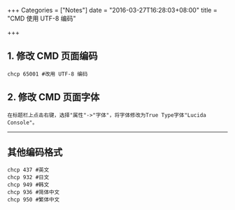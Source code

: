 +++
Categories = ["Notes"]
date = "2016-03-27T16:28:03+08:00"
title = "CMD 使用 UTF-8 编码"

+++

<!--more-->

## 1. 修改 CMD 页面编码
```
chcp 65001 #改用 UTF-8 编码
```

## 2. 修改 CMD 页面字体
```
在标题栏上点击右键，选择"属性"->"字体"，将字体修改为True Type字体"Lucida Console"。
```

---

## 其他编码格式
```
chcp 437 #英文
chcp 932 #日文
chcp 949 #韩文
chcp 936 #简体中文
chcp 950 #繁体中文
```